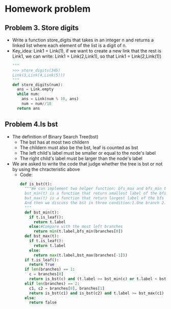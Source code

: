# Homework problem
## Problem 3. Store digits
* Write a function store_digits that takes in an integer n and returns a linked list where each element of the list is a digit of n.
* Key_idea: Link1 = Link(1), if we want to create a new link that the rest is Link1, we can write: Link1 = Link(2,Link1), so that Link1 = Link(2,Link(1))
  ```python
  """
  >>> store_digits(345)
  Link(3,Link(4,Link(5)))
  """
  def store_digits(num):
    ans = Link.empty
    while num:
      ans = Link(num % 10, ans)
      num = num//10
    return ans
  ```
## Problem 4.Is bst
* The definition of Binary Search Tree(bst)
    * The bst has at most two childern
    * The childern must also be the bst, leaf is counted as bst
    * The left child's label must be smaller or equal to the node's label
    * The right child's label must be larger than the node's label
* We are asked to write the code that judge whether the tree is bst or not by using the chracteristic above
    * Code:
      ```python
      def is_bst(t):
        """We can implement two helper function: bfs_max and bfs_min to help us, two function have a demanded condition, is that we trust the tree is bst
        bst_min(t) is a function that return smallest label of the bfs
        bst_max(t) is a function that return largest label of the bfs
        And then we discuss the bst in three condition:1.One branch 2. Two branches 3.Other
        """
        def bst_min(t):
          if t.is_leaf():
            return t.label
          else:#Compare with the most left branches
            return min(t.label,bfs_min(branches[0])
        def bst_max(t):
          if t.is_leaf():
            return t.label
          else:
            return max(t.label,bst_max(branches[-1]))
        if t.is_leaf():
          return True
        if len(branches) == 1:
          c = branches[0]
          return is_bst(c) and (t.label >= bst_min(c) or t.label < bst_max(c))
        elif len(branches) == 2:
          c1, c2 = branches[0], branches[1]
          return is_bst(c1) and is_bst(c2) and t.label >= bst_max(c1) and t.label < bst_min(c2)
        else:
          return false
      ```
          
        

         
  
